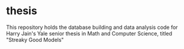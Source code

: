 # thesis
This repository holds the database building and data analysis code for Harry Jain's Yale senior thesis in Math and Computer Science, titled "Streaky Good Models"
